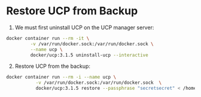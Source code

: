 # Restore UCP from Backup

1. We must first uninstall UCP on the UCP manager server:

```zsh
docker container run --rm -it \
         -v /var/run/docker.sock:/var/run/docker.sock \
         --name ucp \
         docker/ucp:3.1.5 uninstall-ucp --interactive
```

2. Restore UCP from the backup:

```zsh
docker container run --rm -i --name ucp \
           -v /var/run/docker.sock:/var/run/docker.sock  \
           docker/ucp:3.1.5 restore --passphrase "secretsecret" < /home/cloud_user/ucp-backup.tar
```
